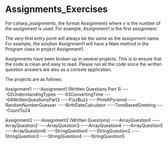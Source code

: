 # Assignments_Exercises

For csharp_assignments, the format Assignmentx where x is the number of the assignment is used. For example, Assignment1 is the first assignment.

The very first entry point will always be the same as the assignment name. For example, the solution Assignment1 will have a Main method in the Program class in project Assignment1.

Assignments have been broken up in several projects. This is to ensure that the code is clean and easy to read. Please run all the code since the written question answers are also as a console application.

 The projects are as follows:

Assignment1
----Assignment1 (Written Questions Part 1)
----02UnderstandingTypes
----03ConvertingTime
----04WrittenQuestionsPart2
----FizzBuzz
----PrintAPyramid
----RandomNumberGuesser
----BirthDateCalculator
----TimeBasedGreeting
----CountTo24

Assignment2
----Assignment2 (Written Questions)
----ArrayQuestion1
----ArrayQuestion2
----ArrayQuestion3
----ArrayQuestion4
----ArrayQuestion5
----ArrayQuestion6
----StringQuestion1
----StringQuestion2
----StringQuestion3
----StringQuestion4
----StringQuestion5




